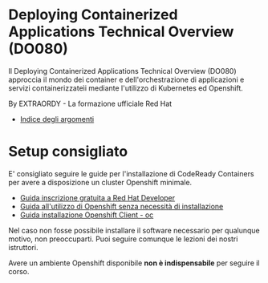 # Deploying Containerized Applications Technical Overview (DO080)

Il Deploying Containerized Applications Technical Overview (DO080) approccia il mondo dei container e dell'orchestrazione di applicazioni e servizi containerizzateìi mediante l'utilizzo di Kubernetes ed Openshift.

By EXTRAORDY - La formazione ufficiale Red Hat

- [Indice degli argomenti](guides/index/README.md)

# Setup consigliato

E' consigliato seguire le guide per l'installazione di CodeReady Containers per avere a disposizione un cluster Openshift minimale.

- [Guida inscrizione gratuita a Red Hat Developer](guides/rhdev-subscribe/README.md)
- [Guida all'utilizzo di Openshift senza necessità di installazione](guides/ocp-nosetup/README.md)
- [Guida installazione Openshift Client - oc](guides/oc/README.md)

Nel caso non fosse possibile installare il software necessario per qualunque motivo, non preoccuparti. 
Puoi seguire comunque le lezioni dei nostri istruttori. 

Avere un ambiente Openshift disponibile **non è indispensabile** per seguire il corso.
